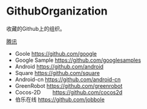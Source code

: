 # GithubOrganization
收藏的Github上的组织。

[腾讯](https://github.com/Tencent)

* Goole        https://github.com/google
* Google Sample        https://github.com/googlesamples
* Android       https://github.com/android
* Square        https://github.com/square
* Android-cn        https://github.com/android-cn
* GreenRobot        https://github.com/greenrobot
* Cocos-2D        https://github.com/cocos2d
* 伯乐在线        https://github.com/jobbole
